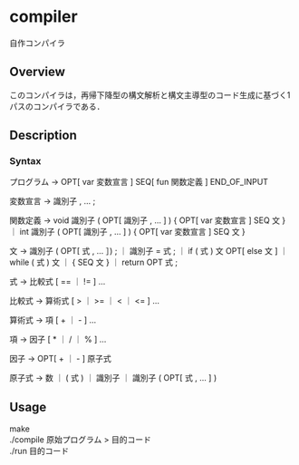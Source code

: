 # compiler
自作コンパイラ

## Overview
このコンパイラは，再帰下降型の構文解析と構文主導型のコード生成に基づく1パスのコンパイラである．

## Description


### Syntax
プログラム → OPT[ var 変数宣言 ] SEQ[ fun 関数定義 ] END_OF_INPUT

変数宣言   → 識別子 , … ;

関数定義   → void 識別子 ( OPT[ 識別子 , … ] ) { OPT[ var 変数宣言 ] SEQ 文 }
           ｜ int  識別子 ( OPT[ 識別子 , … ] ) { OPT[ var 変数宣言 ] SEQ 文 }

文         → 識別子 ( OPT[ 式 , … ］) ;
           ｜ 識別子 = 式 ;
           ｜ if ( 式 ) 文 OPT[ else 文 ]
           ｜ while ( 式 ) 文
           ｜ { SEQ 文 }
           ｜ return OPT 式 ;

式         → 比較式 [ == ｜ != ] …

比較式     → 算術式 [ > ｜ >= ｜ < ｜ <= ] …

算術式     → 項 [ + ｜ - ] …

項         → 因子 [ * ｜ / ｜ % ] …

因子       → OPT[ + ｜ - ] 原子式

原子式     → 数
           ｜ ( 式 )
           ｜ 識別子
           ｜ 識別子 ( OPT[ 式 , … ] )

## Usage
make  
./compile 原始プログラム > 目的コード  
./run 目的コード
